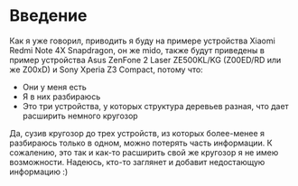 # Введение

Как я уже говорил, приводить я буду на примере устройства Xiaomi Redmi Note 4X Snapdragon, он же mido, также будут приведены в пример устройства Asus ZenFone 2 Laser ZE500KL/KG (Z00ED/RD или же Z00xD) и Sony Xperia Z3 Compact, потому что:

- Они у меня есть
- Я в них разбираюсь
- Это три устройства, у которых структура деревьев разная, что дает расширить немного кругозор

Да, сузив кругозор до трех устройств, из которых более-менее я разбираюсь только в одном, можно потерять часть информации. К сожалению, это так и как-то расширить свой же кругозор я не имею возможности. Надеюсь, кто-то заглянет и добавит недостающую информацию :)